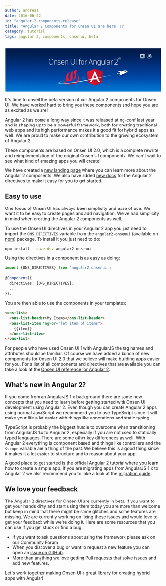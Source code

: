 ```yaml
---
author: andreas
date: 2016-06-22
id: "angular-2-components-release"
title: "Angular 2 Components for Onsen UI are here! 🚀"
category: tutorial
tags: angular 2, components, onsenui, beta
---
```


![Onsen UI for Angular 2](/blog/content/images/2016/Jun/keyvisual_angular_2_20160621.png)

It's time to unveil the beta version of our Angular 2 components for Onsen UI. We have worked hard to bring you these components and hope you are as excited as we are!

Angular 2 has come a long way since it was released at ng-conf last year and is shaping up to be a powerful framework, both for creating traditional web apps and its high performance makes it a good fit for hybrid apps as well. We are proud to make our own contribution to the growing ecosystem of Angular 2.

<!-- more -->

These components are based on Onsen UI 2.0, which is a complete rewrite and reimplementation of the original Onsen UI components. We can't wait to see what kind of amazing apps you will create!

We have created a [new landing page](https://onsen.io/angular2) where you can learn more about the Angular 2 components. We also have added [new docs](https://onsen.io/v2/docs/guide/angular2/index.html) for the Angular 2 directives to make it easy for you to get started.

## Easy to use

One focus of Onsen UI has always been simplicity and ease of use. We want it to be easy to create pages and add navigation. We've had simplicity in mind when creating the Angular 2 components as well.

To use the Onsen UI directives in your Angular 2 app you just need to import the `ONS_DIRECTIVES` variable from the `angular2-onsenui` (available on [npm](https://www.npmjs.com/package/angular2-onsenui)) package. To install it you just need to do:

```bash
npm install --save-dev angular2-onsenui
```

Using the directives in a component is as easy as doing:

```typescript
import {ONS_DIRECTIVES} from 'angular2-onsenui';

@Component({
  directives: [ONS_DIRECTIVES],
  ...
}):
```

You are then able to use the components in your templates:

```html
<ons-list>
  <ons-list-header>My Items</ons-list-header>
  <ons-list-item *ngFor="let item of items">
    {{item}}
  </ons-list-item>
</ons-list>
```

For people who have used Onsen UI 1 with AngularJS the tag names and attributes should be familiar. Of course we have added a bunch of new components for Onsen UI 2.0 that we believe will make building apps easier for you. For a list of all components and directives that are available you can take a look at the [Onsen UI reference for Angular 2](https://onsen.io/v2/docs/angular2.html).

## What's new in Angular 2?

If you come from an AngularJS 1.x background there are some new concepts that you need to learn before getting started with Onsen UI development using Angular 2. Even though you can create Angular 2 apps using normal JavaScript we recommend you to use TypeScript since it will make your life a lot easier with things like annotations and static typing.

TypeScript is probably the biggest hurdle to overcome when transitioning from AngularJS 1.x to Angular 2, especially if you are not used to statically typed languages. There are some other key differences as well. With Angular 2 everything is component based and things like controllers and the `$scope` variable are a thing of the past. We believe this is a good thing since it makes it a lot easier to structure and to reason about your app.

A good place to get started is the [official Angular 2 tutorial](https://angular.io/docs/ts/latest/tutorial/) where you learn how to create a simple app. If you are migrating apps from AngularJS 1.x to Angular 2 we also recommend you to take a look at the [migration guide](https://angular.io/docs/ts/latest/guide/upgrade.html). 

## We love your feedback

The Angular 2 directives for Onsen UI are currently in beta. If you want to get your hands dirty and start using them today you are more than welcome but keep in mind that there might be some glitches and some features are missing. We are currently working on fixing these issues and would love to get your feedback while we're doing it. Here are some resources that you can use if you get stuck or find a bug:

* If you want to ask questions about using the framework please ask on our [Community Forum](https://community.onsen.io/)
* When you discover a bug or want to request a new feature you can open an [issue on GitHub](https://github.com/OnsenUI/OnsenUI/issues).
* More than anything we love getting [Pull requests](https://github.com/OnsenUI/OnsenUI/pulls) that solve issues and add new features.

Let's work together making Onsen UI a great library for creating hybrid apps with Angular!
